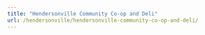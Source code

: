 ```yaml
---
title: "Hendersonville Community Co-op and Deli"
url: /hendersonville/hendersonville-community-co-op-and-deli/
---
```

